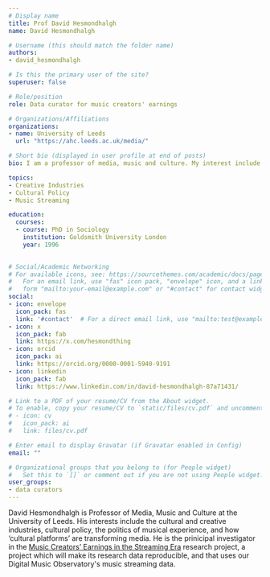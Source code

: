 ```yaml
---
# Display name
title: Prof David Hesmondhalgh
name: David Hesmondhalgh

# Username (this should match the folder name)
authors:
- david_hesmondhalgh

# Is this the primary user of the site?
superuser: false

# Role/position
role: Data curator for music creators' earnings

# Organizations/Affiliations
organizations:
- name: University of Leeds
  url: "https://ahc.leeds.ac.uk/media/"

# Short bio (displayed in user profile at end of posts)
bio: I am a professor of media, music and culture. My interest include the cultural and creative industries, cultural policy, the politics of musical experience, and how ‘cultural platforms’ are transforming media.

topics:
- Creative Industries
- Cultural Policy
- Music Streaming

education:
  courses:
  - course: PhD in Sociology
    institution: Goldsmith University London
    year: 1996
    

# Social/Academic Networking
# For available icons, see: https://sourcethemes.com/academic/docs/page-builder/#icons
#   For an email link, use "fas" icon pack, "envelope" icon, and a link in the
#   form "mailto:your-email@example.com" or "#contact" for contact widget.
social:
- icon: envelope
  icon_pack: fas
  link: '#contact'  # For a direct email link, use "mailto:test@example.org".
- icon: x
  icon_pack: fab
  link: https://x.com/hesmondthing
- icon: orcid
  icon_pack: ai
  link: https://orcid.org/0000-0001-5940-9191
- icon: linkedin
  icon_pack: fab
  link: https://www.linkedin.com/in/david-hesmondhalgh-87a71431/

# Link to a PDF of your resume/CV from the About widget.
# To enable, copy your resume/CV to `static/files/cv.pdf` and uncomment the lines below.
# - icon: cv
#   icon_pack: ai
#   link: files/cv.pdf

# Enter email to display Gravatar (if Gravatar enabled in Config)
email: ""

# Organizational groups that you belong to (for People widget)
#   Set this to `[]` or comment out if you are not using People widget.
user_groups:
- data curators
---
```


David Hesmondhalgh is Professor of Media, Music and Culture at the University of Leeds. His interests include the cultural and creative industries, cultural policy, the politics of musical experience, and how ‘cultural platforms’ are transforming media. He is the prinicipal  investigator in the [Music Creators’ Earnings in the Streaming Era](https://digit-research.org/research/related-projects/music-creators-earnings-in-the-streaming-era/) research project, a project which will make its research data reproducible, and that uses our Digital Music Observatory's music streaming data. 
